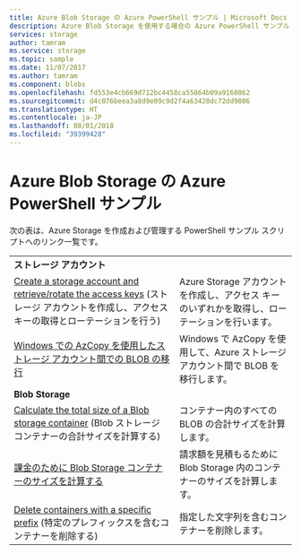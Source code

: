 ```yaml
---
title: Azure Blob Storage の Azure PowerShell サンプル | Microsoft Docs
description: Azure Blob Storage を使用する場合の Azure PowerShell サンプル
services: storage
author: tamram
ms.service: storage
ms.topic: sample
ms.date: 11/07/2017
ms.author: tamram
ms.component: blobs
ms.openlocfilehash: fd553e4cb669d712bc4458ca55864b09a9160862
ms.sourcegitcommit: d4c076beea3a8d9e09c9d2f4a63428dc72dd9806
ms.translationtype: HT
ms.contentlocale: ja-JP
ms.lasthandoff: 08/01/2018
ms.locfileid: "39399428"
---
```

# <a name="azure-powershell-samples-for-azure-blob-storage"></a>Azure Blob Storage の Azure PowerShell サンプル

次の表は、Azure Storage を作成および管理する PowerShell サンプル スクリプトへのリンク一覧です。

| | |
|---|---|
|**ストレージ アカウント**||
| [Create a storage account and retrieve/rotate the access keys](../scripts/storage-common-rotate-account-keys-powershell.md?toc=%2fpowershell%2fmodule%2ftoc.json) (ストレージ アカウントを作成し、アクセス キーの取得とローテーションを行う)| Azure Storage アカウントを作成し、アクセス キーのいずれかを取得し、ローテーションを行います。 |
| [Windows での AzCopy を使用したストレージ アカウント間での BLOB の移行](../scripts/storage-common-transfer-between-storage-accounts.md?toc=%2fpowershell%2fmodule%2ftoc.json)| Windows で AzCopy を使用して、Azure ストレージ アカウント間で BLOB を移行します。 |
|**Blob Storage**||
| [Calculate the total size of a Blob storage container](../scripts/storage-blobs-container-calculate-size-powershell.md?toc=%2fpowershell%2fmodule%2ftoc.json) (Blob ストレージ コンテナーの合計サイズを計算する) | コンテナー内のすべての BLOB の合計サイズを計算します。 |
| [課金のために Blob Storage コンテナーのサイズを計算する](../scripts/storage-blobs-container-calculate-billing-size-powershell.md?toc=%2fpowershell%2fmodule%2ftoc.json) | 請求額を見積もるために Blob Storage 内のコンテナーのサイズを計算します。 |
| [Delete containers with a specific prefix](../scripts/storage-blobs-container-delete-by-prefix-powershell.md?toc=%2fpowershell%2fmodule%2ftoc.json) (特定のプレフィックスを含むコンテナーを削除する) | 指定した文字列を含むコンテナーを削除します。 |
